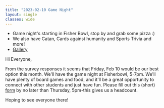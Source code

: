 ```yaml
---
title: "2023-02-10 Game Night"
layout: single
classes: wide
---
```


- Game night's starting in Fisher Bowl, stop by and grab some pizza :)
- We also have Catan, Cards against humanity and Sports Trivia and more!
- [Gallery](/GameNight/2023-02-10-gallery/)

Hi Everyone,

From the survey responses it seems that Friday, Feb 10 would be our best option this month. We'll have the game night at Fisherbowl, 5-7pm. We'll have plenty of board games and food, and it'll be a great opportunity to connect with other students and just have fun. Please fill out this (short) [form](https://forms.gle/ApVkowKCqCBKNyYU7) by no later than Thursday, 5pm-this gives us a headcount.

Hoping to see everyone there!
